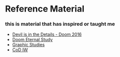 # Reference Material
### this is material that has inspired or taught me

* [Devil is in the Details - Doom 2016](https://advances.realtimerendering.com/s2016/Siggraph2016_idTech6.pdf)
* [Doom Eternal Study](https://simoncoenen.com/blog/programming/graphics/DoomEternalStudy.html)
* [Graphic Studies](https://www.adriancourreges.com/blog/2020/12/29/graphics-studies-compilation/)
* [CoD IW](https://www.activision.com/cdn/research/2017_DD_Rendering_of_COD_IW.pdf)
